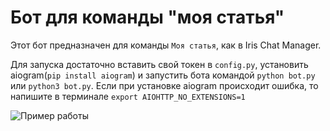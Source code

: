 <h1 id="-">Бот для команды &quot;моя статья&quot;</h1>
<p>Этот бот предназначен для команды <code>Моя статья</code>, как в Iris Chat Manager.</p>
<p>Для запуска достаточно вставить свой токен в <code>config.py</code>, установить aiogram(<code>pip install aiogram</code>) и запустить бота командой <code>python bot.py</code> или <code>python3 bot.py</code>. Если при установке aiogram происходит ошибка, то напишите в терминале <code>export AIOHTTP_NO_EXTENSIONS=1</code></p>
<p><img src="https://0x0.st/XUVE.jpg" alt="Пример работы"></p>
